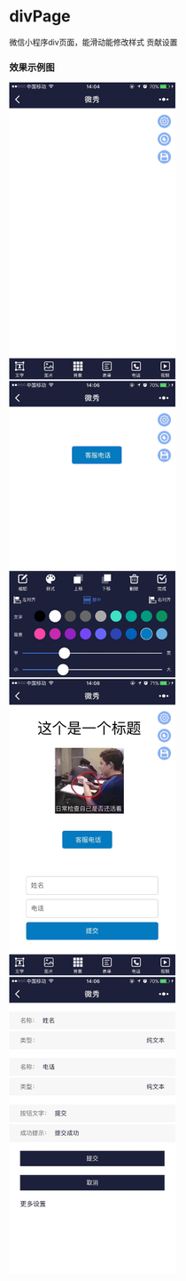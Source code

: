 # divPage
微信小程序div页面，能滑动能修改样式  贡献设置
### 效果示例图
<img src='https://github.com/184622329/divPage/raw/master/example/1.jpeg' width="300"/>
<img src='https://github.com/184622329/divPage/raw/master/example/2.jpeg' width="300"/>
<img src='https://github.com/184622329/divPage/raw/master/example/3.jpeg' width="300"/>
<img src='https://github.com/184622329/divPage/raw/master/example/4.jpeg' width="300"/>
